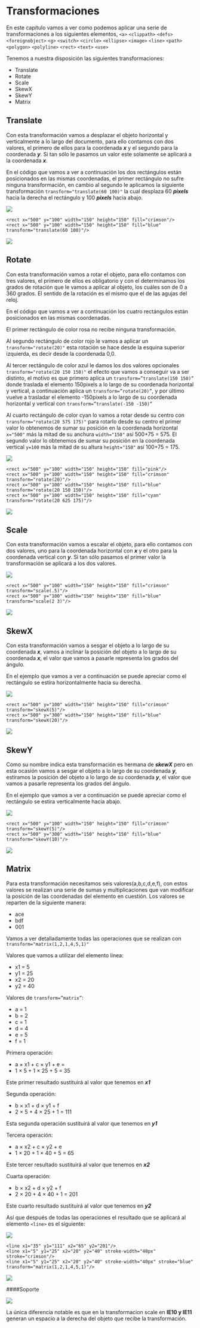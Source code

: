 # Transformaciones

En este capítulo vamos a ver como podemos aplicar una serie de transformaciones a los siguientes elementos, `<a>` `<clippath>` `<defs>` `<foreignobject>` `<g>` `<switch>` `<circle>` `<ellipse>` `<image>` `<line>` `<path>` `<polygon>` `<polyline>` `<rect>` `<text>` `<use>`

Tenemos a nuestra disposición las siguientes transformaciones:

- Translate
- Rotate
- Scale
- SkewX
- SkewY
- Matrix

## Translate

Con esta transformación vamos a desplazar el objeto horizontal y verticalmente a lo largo del documento, para ello contamos con dos valores, el primero de ellos para la coordenada ***x*** y el segundo para la coordenada ***y***. Si tan sólo le pasamos un valor este solamente se aplicará a la coordenada ***x***.

En el código que vamos a ver a continuación los dos rectángulos están posicionados en las mismas coordenadas, el primer rectángulo no sufre ninguna transformación, en cambio al segundo le aplicamos la siguiente transformación `transform="translate(60 100)"` la cual desplaza 60 ***pixels*** hacia la derecha el rectángulo y 100 ***pixels*** hacia abajo.

![](https://github.com/jorgeatgu/scalable/blob/master/images/Capitulo-6/Capitulo-6-translate.jpg)


~~~~~~~
<rect x="500" y="100" width="150" height="150" fill="crimson"/>
<rect x="500" y="100" width="150" height="150" fill="blue" transform="translate(60 100)"/>
~~~~~~~

[![](https://github.com/jorgeatgu/scalable/blob/master/images/logo-codepen.jpg)](http://codepen.io/jorgeatgu/details/xbrwe/)


## Rotate

Con esta transformación vamos a rotar el objeto, para ello contamos con tres valores, el primero de ellos es obligatorio y con el determinamos los grados de rotación que le vamos a aplicar al objeto, los cuáles son de 0 a 360 grados. El sentido de la rotación es el mismo que el de las agujas del reloj.

En el código que vamos a ver a continuación los cuatro rectángulos están posicionados en las mismas coordenadas.

El primer rectángulo de color rosa no recibe ninguna transformación.

Al segundo rectángulo de color rojo le vamos a aplicar un `transform="rotate(20)"` esta rotación se hace desde la esquina superior izquierda, es decir desde la coordenada 0,0.

Al tercer rectángulo de color azul le damos los dos valores opcionales `transform="rotate(20 150 150)"` el efecto que vamos a conseguir va a ser distinto, el motivo es que primero aplica un `transform=”translate(150 150)”` donde traslada el elemento 150pixels a lo largo de su coordenada horizontal y vertical, a continuación aplica un `transform=”rotate(20)”`, y por último vuelve a trasladar el elemento -150pixels a lo largo de su coordenada horizontal y vertical con `transform=”translate(-150 -150)”`

Al cuarto rectángulo de color cyan lo vamos a rotar desde su centro con `transform="rotate(20 575 175)"` para rotarlo desde su centro el primer valor lo obtenemos de sumar su posición en la coordenada horizontal `x="500"` más la mitad de su anchura `width="150"` así 500+75 = 575. El segundo valor lo obtenemos de sumar su posición en la coordenada vertical `y=100` más la mitad de su altura `height="150"` así 100+75 = 175.

![](https://github.com/jorgeatgu/scalable/blob/master/images/Capitulo-6/Capitulo-6-rotate.jpg)


~~~~~~~
<rect x="500" y="100" width="150" height="150" fill="pink"/>
<rect x="500" y="100" width="150" height="150" fill="crimson" transform="rotate(20)"/>
<rect x="500" y="100" width="150" height="150" fill="blue" transform="rotate(20 150 150)"/>
<rect x="500" y="100" width="150" height="150" fill="cyan" transform="rotate(20 625 175)"/>
~~~~~~~

[![](https://github.com/jorgeatgu/scalable/blob/master/images/logo-codepen.jpg)](http://codepen.io/jorgeatgu/details/hcksx/)

## Scale

Con esta transformación vamos a escalar el objeto, para ello contamos con dos valores, uno para la coordenada horizontal con ***x*** y el otro para la coordenada vertical con ***y***. Si tan sólo pasamos el primer valor la transformación se aplicará a los dos valores.

![](https://github.com/jorgeatgu/scalable/blob/master/images/Capitulo-6/Capitulo-6-scale.jpg)


~~~~~~~
<rect x="500" y="100" width="150" height="150" fill="crimson" transform="scale(.5)"/>
<rect x="500" y="100" width="150" height="150" fill="blue" transform="scale(2 3)"/>
~~~~~~~

[![](https://github.com/jorgeatgu/scalable/blob/master/images/logo-codepen.jpg)](http://codepen.io/jorgeatgu/details/osfiE/)

## SkewX

Con esta transformación vamos a sesgar el objeto a lo largo de su coordenada ***x***, vamos a inclinar la posición del objeto a lo largo de su coordenada ***x***, el valor que vamos a pasarle representa los grados del ángulo.

En el ejemplo que vamos a ver a continuación se puede apreciar como el rectángulo se estira horizontalmente hacia su derecha.

![](https://github.com/jorgeatgu/scalable/blob/master/images/Capitulo-6/Capitulo-6-skewX.jpg)


~~~~~~~
<rect x="500" y="100" width="150" height="150" fill="crimson" transform="skewX(5)"/>
<rect x="500" y="300" width="150" height="150" fill="blue" transform="skewX(20)"/>
~~~~~~~

[![](https://github.com/jorgeatgu/scalable/blob/master/images/logo-codepen.jpg)](http://codepen.io/jorgeatgu/details/jtHlv/)

## SkewY

Como su nombre indica esta transformación es hermana de ***skewX*** pero en esta ocasión vamos a sesgar el objeto a lo largo de su coordenada ***y***, estiramos la posición del objeto a lo largo de su coordenada ***y***, el valor que vamos a pasarle representa los grados del ángulo.

En el ejemplo que vamos a ver a continuación se puede apreciar como el rectángulo se estira verticalmente hacia abajo.

![](https://github.com/jorgeatgu/scalable/blob/master/images/Capitulo-6/Capitulo-6-skewY.jpg)


~~~~~~~
<rect x="500" y="100" width="150" height="150" fill="crimson" transform="skewY(5)"/>
<rect x="500" y="300" width="150" height="150" fill="blue" transform="skewY(10)"/>
~~~~~~~

[![](https://github.com/jorgeatgu/scalable/blob/master/images/logo-codepen.jpg)](http://codepen.io/jorgeatgu/details/yeICs/)

## Matrix

Para esta transformación necesitamos seis valores(a,b,c,d,e,f), con estos valores se realizan una serie de sumas y multiplicaciones que van modificar la posición de las coordenadas del elemento en cuestión.
Los valores se reparten de la siguiente manera:

- ace
- bdf
- 001

Vamos a ver detalladamente todas las operaciones que se realizan con `transform="matrix(1,2,1,4,5,1)"`

Valores que vamos a utilizar del elemento línea:

- x1 = 5
- y1 = 25
- x2 = 20
- y2 = 40

Valores de `transform=”matrix”`:

- a = 1
- b = 2
- c = 1
- d = 4
- e = 5
- f = 1

Primera operación:

- a × x1 + c × y1 + e =
- 1 × 5 + 1 × 25 + 5 = 35

Este primer resultado sustituirá al valor que tenemos en ***x1***

Segunda operación:

- b × x1 + d × y1 + f
- 2 × 5 + 4 × 25 + 1 = 111

Esta segunda operación sustituirá al valor que tenemos en ***y1***

Tercera operación:

- a × x2 + c × y2 + e
- 1 × 20 + 1 × 40 + 5 = 65

Este tercer resultado sustituirá al valor que tenemos en ***x2***

Cuarta operación:

- b × x2 + d × y2 + f
- 2 × 20 + 4 × 40 + 1 = 201

Este cuarto resultado sustituirá al valor que tenemos en ***y2***

Así que después de todas las operaciones el resultado que se aplicará al elemento `<line>` es el siguiente:

![](https://github.com/jorgeatgu/scalable/blob/master/images/Capitulo-6/Capitulo-6-matrix.jpg)


~~~~~~~
<line x1="35" y1="111" x2="65" y2="201"/>
<line x1="5" y1="25" x2="20" y2="40" stroke-width="40px" stroke="crimson"/>
<line x1="5" y1="25" x2="20" y2="40" stroke-width="40px" stroke="blue" transform="matrix(1,2,1,4,5,1)"/>
~~~~~~~

[![](https://github.com/jorgeatgu/scalable/blob/master/images/logo-codepen.jpg)](http://codepen.io/jorgeatgu/details/biEhe/)

####Soporte

![](https://github.com/jorgeatgu/scalable/blob/master/images/soporte/primera.jpg)

La única diferencia notable es que en la transformacion scale en **IE10 y IE11** generan un espacio a la derecha del objeto que recibe la transformación.